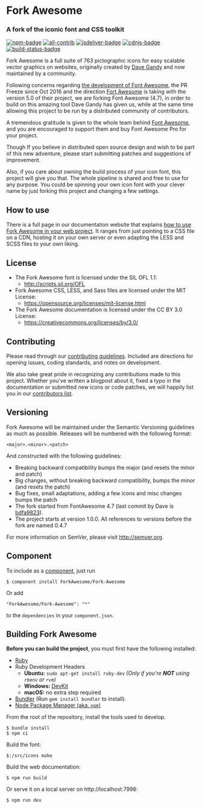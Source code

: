 # Fork Awesome
### A fork of the iconic font and CSS toolkit

[![npm-badge]][npm-link] [![all-contrib]](CONTRIBUTORS.md) [![jsdeliver-badge]][jsdeliver-link] [![cdnjs-badge]][cdnjs-link] [![build-status-badge]][build-status-link]

Fork Awesome is a full suite of 763 pictographic icons for easy scalable vector graphics on websites, originally created by [Dave Gandy](https://twitter.com/davegandy) and now maintained by a community.

Following concerns regarding [the development of Font Awesome](https://github.com/FortAwesome/Font-Awesome/issues/12199#issuecomment-362919956), the PR Freeze since Oct 2016 and the direction [Fort Awesome](https://fortawesome.com/) is taking with the version 5.0 of their project, we are forking Font Awesome (4.7), in order to build on this amazing tool Dave Gandy has given us, while at the same time allowing this project to be run by a distributed community of contributors.

A tremendous gratitude is given to the whole team behind [Font Awesome](https://fontawesome.com), and you are encouraged to support them and buy Font Awesome Pro for your project.

Though If you believe in distributed open source design and wish to be part of this new adventure, please start submitting patches and suggestions of improvement.

Also, if you care about owning the build process of your icon font, this project will give you that. The whole pipeline is shared and free to use for any purpose. You could be spinning your own icon font with your clever name by just forking this project and changing a few settings.

## How to use
There is a full page in our documentation website that explains [how to use Fork Awesome in your web project](https://forkaweso.me/Fork-Awesome/get-started/). It ranges from just pointing to a CSS file on a CDN, hosting it on your own server or even adapting the LESS and SCSS files to your own liking.

## License
- The Fork Awesome font is licensed under the SIL OFL 1.1:
  - http://scripts.sil.org/OFL
- Fork Awesome CSS, LESS, and Sass files are licensed under the MIT License:
  - https://opensource.org/licenses/mit-license.html
- The Fork Awesome documentation is licensed under the CC BY 3.0 License:
  - https://creativecommons.org/licenses/by/3.0/

## Contributing

Please read through our [contributing guidelines](https://github.com/ForkAwesome/Fork-Awesome/blob/master/CONTRIBUTING.md).
Included are directions for opening issues, coding standards, and notes on development.

We also take great pride in recognizing any contributions made to this project. Whether you've written a blogpost about it, fixed a typo in the documentation or submitted new icons or code patches, we will happily list you in our [contributors list](CONTRIBUTORS.md).

## Versioning

Fork Awesome will be maintained under the Semantic Versioning guidelines as much as possible. Releases will be numbered
with the following format:

`<major>.<minor>.<patch>`

And constructed with the following guidelines:

* Breaking backward compatibility bumps the major (and resets the minor and patch)
* Big changes, without breaking backward compatibility, bumps the minor (and resets the patch)
* Bug fixes, small adaptations, adding a few icons and misc changes bumps the patch
* The fork started from FontAwesome 4.7 (last commit by Dave is [bdfa9823](https://github.com/ForkAwesome/Fork-Awesome/commits/master?after=b0bc8f6fb74e05c987ef7ce1525cd3ab8390a1c3+69)).
* The project starts at version 1.0.0. All references to versions before the fork are named 0.4.7

For more information on SemVer, please visit http://semver.org.

## Component
To include as a [component](https://github.com/componentjs/component), just run

    $ component install ForkAwesome/Fork-Awesome

Or add

    "ForkAwesome/Fork-Awesome": "*"

to the `dependencies` in your `component.json`.

## Building Fork Awesome

**Before you can build the project**, you must first have the following installed:

- [Ruby](https://www.ruby-lang.org/en/)
- Ruby Development Headers
  - **Ubuntu:** `sudo apt-get install ruby-dev` *(Only if you're __NOT__ using `rbenv` or `rvm`)*
  - **Windows:** [DevKit](http://rubyinstaller.org/)
  - **macOS:** no extra step required
- [Bundler](http://bundler.io/) (Run `gem install bundler` to install).
- [Node Package Manager (aka. `npm`)](https://docs.npmjs.com/getting-started/installing-node)

From the root of the repository, install the tools used to develop.

    $ bundle install
    $ npm ci

Build the font:

    $:/src/icons make

Build the web documentation:

    $ npm run build

Or serve it on a local server on http://localhost:7998:

    $ npm run dev


<!--- reference links for badges -->
[all-contrib]: https://img.shields.io/badge/all_contributors-123-orange.svg?style=flat-square "All Contributors badge"
[build-status-badge]: https://travis-ci.org/ForkAwesome/Fork-Awesome.svg?branch=master "Build status badge"
[build-status-link]: https://travis-ci.org/ForkAwesome/Fork-Awesome
[cdnjs-badge]: https://img.shields.io/cdnjs/v/fork-awesome.svg?style=flat-square "CDNJS badge"
[cdnjs-link]: https://cdnjs.com/libraries/fork-awesome
[jsdeliver-badge]: https://data.jsdelivr.com/v1/package/npm/fork-awesome/badge "JSDeliver badge"
[jsdeliver-link]: https://www.jsdelivr.com/package/npm/fork-awesome
[npm-badge]: https://img.shields.io/npm/v/fork-awesome.svg?style=flat&colorB=CB3837 "NPM badge"
[npm-link]: ttps://www.npmjs.com/package/fork-awesome
